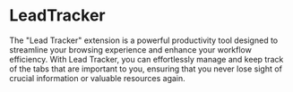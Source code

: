 # LeadTracker
The "Lead Tracker" extension is a powerful productivity tool designed to streamline your browsing experience and enhance your workflow efficiency. With Lead Tracker, you can effortlessly manage and keep track of the tabs that are important to you, ensuring that you never lose sight of crucial information or valuable resources again.
